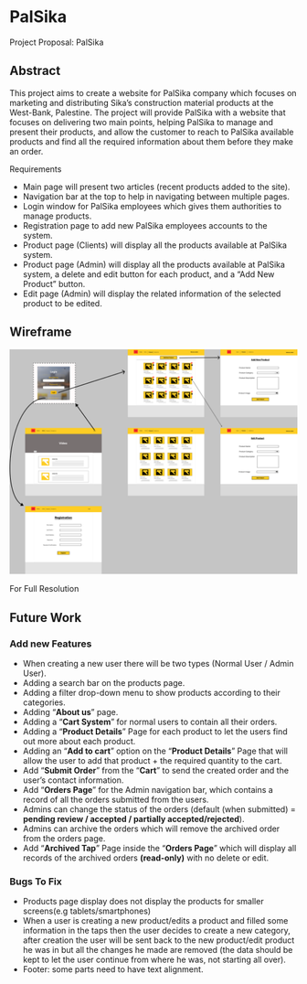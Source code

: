 # PalSika
Project Proposal: PalSika

## Abstract
This project aims to create a website for PalSika company which focuses on marketing and distributing Sika’s construction material products at the West-Bank, Palestine. The project will provide PalSika with a website that focuses on delivering two main points, helping PalSika to manage and present their products, and allow the customer to reach to PalSika available products and find all the required information about them before they make an order.

Requirements
-	Main page will present two articles (recent products added to the site).
-	Navigation bar at the top to help in navigating between multiple pages.
-	Login window for PalSika employees which gives them authorities to manage products.
-	Registration page to add new PalSika employees accounts to the system.
-	Product page (Clients) will display all the products available at PalSika system.
-	Product page (Admin) will display all the products available at PalSika system, a delete and edit button for each product, and a “Add New Product” button.
-	 Edit page (Admin) will display the related information of the selected product to be edited.







## Wireframe



![Screenshot](PalSika.png)























For Full Resolution



## Future Work
### Add new Features
-	When creating a new user there will be two types (Normal User / Admin User).
-	Adding a search bar on the products page.
-	Adding a filter drop-down menu to show products according to their categories.
-	Adding “**About us**” page.
-	Adding a “**Cart System**” for normal users to contain all their orders.
-	Adding a “**Product Details**” Page for each product to let the users find out more about each product.
-	Adding an “**Add to cart**” option on the “**Product Details**” Page that will allow the user to add that product + the required quantity to the cart.
-	Add “**Submit Order**” from the “**Cart**” to send the created order and the user’s contact information.
-	Add “**Orders Page**” for the Admin navigation bar, which contains a record of all the orders submitted from the users.
-	Admins can change the status of the orders (default (when submitted) = **pending review / accepted / partially accepted/rejected**).
-	Admins can archive the orders which will remove the archived order from the orders page.
-	Add “**Archived Tap**” Page inside the “**Orders Page**” which will display all records of the archived orders **(read-only)** with no delete or edit. 


### Bugs To Fix
-	Products page display does not display the products for smaller screens(e.g tablets/smartphones)
-	When a user is creating a new product/edits a product and filled some information in the taps then the user decides to create a new category, after creation the user will be sent back to the new product/edit product he was in but all the changes he made are removed (the data should be kept to let the user continue from where he was, not starting all over).
-	Footer: some parts need to have text alignment.

